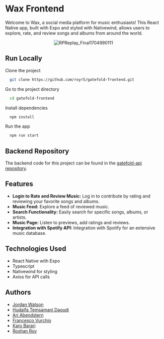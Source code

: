 

# Wax Frontend

Welcome to Wax, a social media platform for music enthusiasts! This React Native app, built with Expo and styled with Nativewind, allows users to explore, rate, and review songs and albums from around the world.

<div align="center">
  <img src="https://github.com/royr5/gatefold-frontend/assets/73461138/74a4741f-35bd-41e3-bd1f-5ebb644ae361" alt="RPReplay_Final1704990111">
</div>


## Run Locally

Clone the project

```bash
  git clone https://github.com/royr5/gatefold-frontend.git
```

Go to the project directory

```bash
  cd gatefold-frontend
```

Install dependencies

```bash
  npm install
```

Run the app

```bash
  npm run start
```

## Backend Repository

The backend code for this project can be found in the [gatefold-api repository](https://github.com/royr5/gatefold-api).

## Features

- **Login to Rate and Review Music:** Log in to contribute by rating and reviewing your favorite songs and albums.
- **Music Feed:** Explore a feed of reviewed music.
- **Search Functionality:** Easily search for specific songs, albums, or artists.
- **Music Page:** Listen to previews, add ratings and reviews.
- **Integration with Spotify API:** Integration with Spotify for an extensive music database.
## Technologies Used

- React Native with Expo
- Typescript
- Nativewind for styling
- Axios for API calls

## Authors

- [Jordan Watson](https://www.linkedin.com/in/jordan-watson-13884aba/)
- [Hudaifa Temsamani Daoudi](https://www.linkedin.com/in/hudaifa-tem/)
- [Ari Abendstern](https://www.linkedin.com/in/ari-abendstern)
- [Francesco Vurchio](https://www.linkedin.com/in/francesco-vurchio/)
- [Karo Barari](https://www.linkedin.com/in/karo-barari-2a0947293/)
- [Roshan Roy](https://uk.linkedin.com/in/roshrr)
